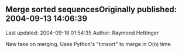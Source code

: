 ## Merge sorted sequencesOriginally published: 2004-09-13 14:06:39 
Last updated: 2004-09-18 01:54:35 
Author: Raymond Hettinger 
 
New take on merging.  Uses Python's "timsort" to merge in O(n) time.